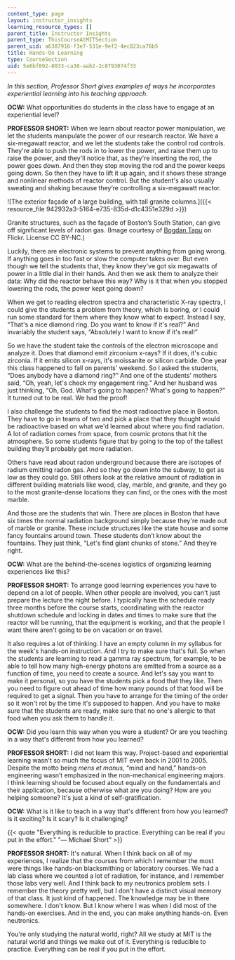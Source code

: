 ```yaml
---
content_type: page
layout: instructor_insights
learning_resource_types: []
parent_title: Instructor Insights
parent_type: ThisCourseAtMITSection
parent_uid: a6387916-f3e7-531e-9ef2-4ec823ca76b5
title: Hands-On Learning
type: CourseSection
uid: 5e6bf892-8033-ca38-aab2-2c8793074f33
---
```


_In this section, Professor Short gives examples of ways he incorporates experiential learning into his teaching approach_.

**OCW:** What opportunities do students in the class have to engage at an experiential level?

**PROFESSOR SHORT:** When we learn about reactor power manipulation, we let the students manipulate the power of our research reactor. We have a six-megawatt reactor, and we let the students take the control rod controls. They're able to push the rods in to lower the power, and raise them up to raise the power, and they'll notice that, as they're inserting the rod, the power goes down. And then they stop moving the rod and the power keeps going down. So then they have to lift it up again, and it shows these strange and nonlinear methods of reactor control. But the student's also usually sweating and shaking because they’re controlling a six-megawatt reactor.

![The exterior façade of a large building, with tall granite columns.]({{< resource_file 942932a3-5164-e735-835d-d1c4351e329d >}})

Granite structures, such as the façade of Boston’s South Station, can give off significant levels of radon gas. (Image courtesy of [Bogdan Tapu](https://www.flickr.com/photos/bogdantapu/42137364544/) on Flickr. License CC BY-NC.)

Luckily, there are electronic systems to prevent anything from going wrong. If anything goes in too fast or slow the computer takes over. But even though we tell the students that, they know they've got six megawatts of power in a little dial in their hands. And then we ask them to analyze their data: Why did the reactor behave this way? Why is it that when you stopped lowering the rods, the power kept going down?

When we get to reading electron spectra and characteristic X-ray spectra, I could give the students a problem from theory, which is boring, or I could run some standard for them where they know what to expect. Instead I say, “That's a nice diamond ring. Do you want to know if it's real?” And invariably the student says, “Absolutely I want to know if it's real!”

So we have the student take the controls of the electron microscope and analyze it. Does that diamond emit zirconium x-rays? If it does, it's cubic zirconia. If it emits silicon x-rays, it's moissanite or silicon carbide. One year this class happened to fall on parents' weekend. So I asked the students, “Does anybody have a diamond ring?” And one of the students’ mothers said, “Oh, yeah, let's check my engagement ring.” And her husband was just thinking, “Oh, God. What's going to happen? What's going to happen?” It turned out to be real. We had the proof!

I also challenge the students to find the most radioactive place in Boston. They have to go in teams of two and pick a place that they thought would be radioactive based on what we'd learned about where you find radiation. A lot of radiation comes from space, from cosmic protons that hit the atmosphere. So some students figure that by going to the top of the tallest building they’ll probably get more radiation.

Others have read about radon underground because there are isotopes of radium emitting radon gas. And so they go down into the subway, to get as low as they could go. Still others look at the relative amount of radiation in different building materials like wood, clay, marble, and granite, and they go to the most granite-dense locations they can find, or the ones with the most marble.

And those are the students that win. There are places in Boston that have six times the normal radiation background simply because they're made out of marble or granite. These include structures like the state house and some fancy fountains around town. These students don’t know about the fountains. They just think, “Let's find giant chunks of stone.” And they’re right.

**OCW:** What are the behind-the-scenes logistics of organizing learning experiences like this?

**PROFESSOR SHORT:** To arrange good learning experiences you have to depend on a lot of people. When other people are involved, you can't just prepare the lecture the night before. I typically have the schedule ready three months before the course starts, coordinating with the reactor shutdown schedule and locking in dates and times to make sure that the reactor will be running, that the equipment is working, and that the people I want there aren't going to be on vacation or on travel.

It also requires a lot of thinking. I have an empty column in my syllabus for the week's hands-on instruction. And I try to make sure that's full. So when the students are learning to read a gamma ray spectrum, for example, to be able to tell how many high-energy photons are emitted from a source as a function of time, you need to create a source. And let's say you want to make it personal, so you have the students pick a food that they like. Then you need to figure out ahead of time how many pounds of that food will be required to get a signal. Then you have to arrange for the timing of the order so it won't rot by the time it's supposed to happen. And you have to make sure that the students are ready, make sure that no one's allergic to that food when you ask them to handle it.

**OCW:** Did you learn this way when you were a student? Or are you teaching in a way that's different from how you learned?

**PROFESSOR SHORT:** I did not learn this way. Project-based and experiential learning wasn't so much the focus of MIT even back in 2001 to 2005. Despite the motto being _mens et manus_, “mind and hand,” hands-on engineering wasn’t emphasized in the non-mechanical engineering majors. I think learning should be focused about equally on the fundamentals and their application, because otherwise what are you doing? How are you helping someone? It's just a kind of self-gratification.

**OCW:** What is it like to teach in a way that's different from how you learned? Is it exciting? Is it scary? Is it challenging?

{{< quote "Everything is reducible to practice. Everything can be real if you put in the effort." "— Michael Short" >}}

**PROFESSOR SHORT:** It's natural. When I think back on all of my experiences, I realize that the courses from which I remember the most were things like hands-on blacksmithing or laboratory courses. We had a lab class where we counted a lot of radiation, for instance, and I remember those labs very well. And I think back to my neutronics problem sets. I remember the theory pretty well, but I don't have a distinct visual memory of that class. It just kind of happened. The knowledge may be in there somewhere. I don't know. But I know where I was when I did most of the hands-on exercises. And in the end, you can make anything hands-on. Even neutronics.

You're only studying the natural world, right? All we study at MIT is the natural world and things we make out of it. Everything is reducible to practice. Everything can be real if you put in the effort.